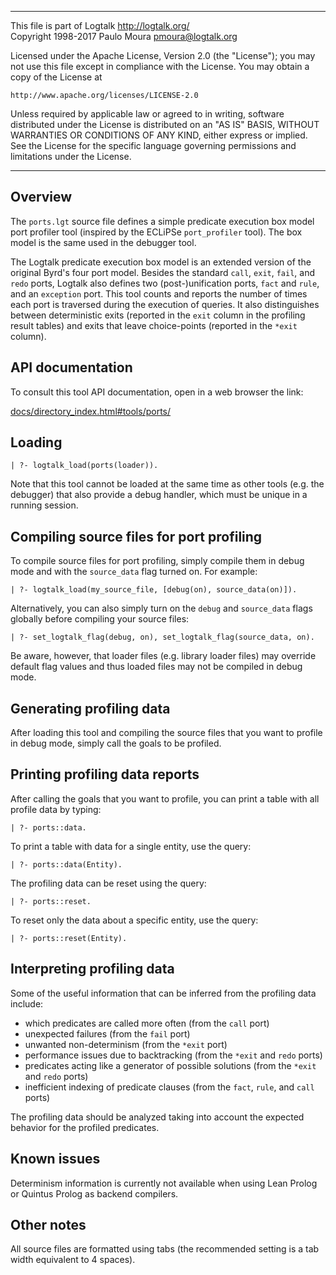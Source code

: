 
________________________________________________________________________

This file is part of Logtalk <http://logtalk.org/>  
Copyright 1998-2017 Paulo Moura <pmoura@logtalk.org>

Licensed under the Apache License, Version 2.0 (the "License");
you may not use this file except in compliance with the License.
You may obtain a copy of the License at

    http://www.apache.org/licenses/LICENSE-2.0

Unless required by applicable law or agreed to in writing, software
distributed under the License is distributed on an "AS IS" BASIS,
WITHOUT WARRANTIES OR CONDITIONS OF ANY KIND, either express or implied.
See the License for the specific language governing permissions and
limitations under the License.
________________________________________________________________________


Overview
--------

The `ports.lgt` source file defines a simple predicate execution box model
port profiler tool (inspired by the ECLiPSe `port_profiler` tool). The box
model is the same used in the debugger tool.

The Logtalk predicate execution box model is an extended version of the
original Byrd's four port model. Besides the standard `call`, `exit`, `fail`,
and `redo` ports, Logtalk also defines two (post-)unification ports, `fact`
and `rule`, and an `exception` port. This tool counts and reports the
number of times each port is traversed during the execution of queries.
It also distinguishes between deterministic exits (reported in the `exit`
column in the profiling result tables) and exits that leave choice-points
(reported in the `*exit` column).


API documentation
-----------------

To consult this tool API documentation, open in a web browser the link:

[docs/directory_index.html#tools/ports/](http://logtalk.org/docs/directory_index.html#tools/ports/)


Loading
-------

	| ?- logtalk_load(ports(loader)).

Note that this tool cannot be loaded at the same time as other tools (e.g.
the debugger) that also provide a debug handler, which must be unique in a
running session.


Compiling source files for port profiling
-----------------------------------------

To compile source files for port profiling, simply compile them in debug mode
and with the `source_data` flag turned on. For example:

	| ?- logtalk_load(my_source_file, [debug(on), source_data(on)]).

Alternatively, you can also simply turn on the `debug` and `source_data` flags
globally before compiling your source files:

	| ?- set_logtalk_flag(debug, on), set_logtalk_flag(source_data, on).

Be aware, however, that loader files (e.g. library loader files) may override
default flag values and thus loaded files may not be compiled in debug mode.

Generating profiling data
-------------------------

After loading this tool and compiling the source files that you want to profile
in debug mode, simply call the goals to be profiled.


Printing profiling data reports
-------------------------------

After calling the goals that you want to profile, you can print a table with 
all profile data by typing:

	| ?- ports::data.

To print a table with data for a single entity, use the query:

	| ?- ports::data(Entity).

The profiling data can be reset using the query:

	| ?- ports::reset.

To reset only the data about a specific entity, use the query:

	| ?- ports::reset(Entity).


Interpreting profiling data
---------------------------

Some of the useful information that can be inferred from the profiling data
include:

- which predicates are called more often (from the `call` port)
- unexpected failures (from the `fail` port)
- unwanted non-determinism (from the `*exit` port)
- performance issues due to backtracking (from the `*exit` and `redo` ports)
- predicates acting like a generator of possible solutions (from the `*exit` and `redo` ports)
- inefficient indexing of predicate clauses (from the `fact`, `rule`, and `call` ports)

The profiling data should be analyzed taking into account the expected
behavior for the profiled predicates.


Known issues
------------

Determinism information is currently not available when using Lean Prolog
or Quintus Prolog as backend compilers.


Other notes
-----------

All source files are formatted using tabs (the recommended setting is a
tab width equivalent to 4 spaces).
